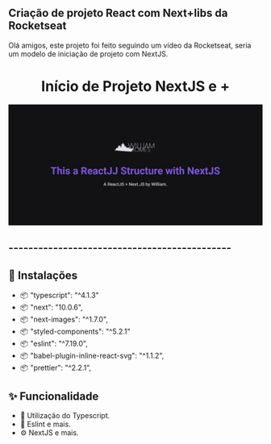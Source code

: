 ## Criação de projeto React com Next+libs da Rocketseat
Olá amigos, este projeto foi feito seguindo um vídeo da Rocketseat, seria um modelo de iniciação de projeto com NextJS.

<h1 align="center">Início de Projeto NextJS e + </h1>

<img src="https://raw.githubusercontent.com/williamjayjay/initialProjectReact-with-nextjs/master/src/assets/foto.jpg" >

## ---------------------------------------------

## 🔨 Instalações
- 📦 "typescript": "^4.1.3"
- 📦 "next": "10.0.6",
- 📦 "next-images": "^1.7.0",
- 📦 "styled-components": "^5.2.1"
- 📦 "eslint": "^7.19.0",
- 📦 "babel-plugin-inline-react-svg": "^1.1.2",
- 📦 "prettier": "^2.2.1",

## ✨ Funcionalidade

- 🌈 Utilização do Typescript.
- 🎨 Eslint e mais.
- ⚙️ NextJS e mais.
